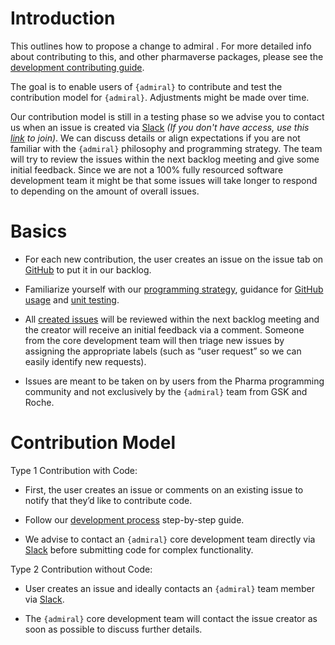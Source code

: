 # Introduction 

This outlines how to propose a change to admiral . For more detailed info about contributing to this, and other pharmaverse packages, please see the [development contributing guide](https://pharmaverse.github.io/admiral/articles/development_process.html).

The goal is to enable users of `{admiral}` to contribute and test the contribution model for `{admiral}`. Adjustments might be made over time.
 
Our contribution model is still in a testing phase so we advise you to contact us when an issue is created via [Slack](https://app.slack.com/client/T028PB489D3/C02M8KN8269) _(If you don't have access, use this [link](https://join.slack.com/t/pharmaverse/shared_invite/zt-yv5atkr4-Np2ytJ6W_QKz_4Olo7Jo9A) to join)_.  We can discuss details or align expectations if you are not familiar with the `{admiral}` philosophy and programming strategy. The team will try to review the issues within the next backlog meeting and give some initial feedback. Since we are not a 100% fully resourced software development team it might be that some issues will take longer to respond to depending on the amount of overall issues. 

# Basics
 * For each new contribution, the user creates an issue on the issue tab on [GitHub](https://github.com/pharmaverse/admiral/issues) to put it in our backlog. 
 
 * Familiarize yourself with our [programming strategy](programming_strategy.html), guidance for [GitHub usage](git_usage.html) and [unit testing](unit_test_guidance.html).

 * All [created issues](https://github.com/pharmaverse/admiral/issues) will be reviewed within the next backlog meeting and the creator will receive an initial feedback via a comment. Someone from the core development team will then triage new issues by assigning the appropriate labels (such as “user request” so we can easily identify new requests).
 
 * Issues are meant to be taken on by users from the Pharma programming
 community and not exclusively by the `{admiral}` team from GSK and Roche.

# Contribution Model


Type 1 Contribution with Code: 

 * First, the user creates an issue or comments on an existing issue to notify that they’d like to contribute code.
 
 * Follow our [development process](development_process.html) step-by-step guide.
 
 * We advise to contact an `{admiral}` core development team directly via [Slack](https://app.slack.com/client/T028PB489D3/C02M8KN8269) before submitting code for complex functionality.


Type 2 Contribution without Code: 

 * User creates an issue and ideally contacts an `{admiral}` team member via [Slack](https://app.slack.com/client/T028PB489D3/C02M8KN8269).
 
 * The `{admiral}` core development team will contact the issue creator as soon as possible to discuss further details.
